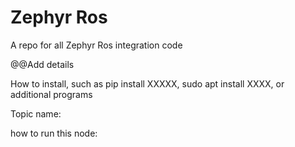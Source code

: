 # Zephyr Ros

A repo for all Zephyr Ros integration code

@@Add details

How to install, such as pip install XXXXX, sudo apt install XXXX, or additional programs

Topic name:

how to run this node:

